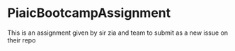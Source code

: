 # PiaicBootcampAssignment
This is an assignment given by sir zia and team to submit as a new issue on their repo
